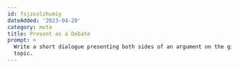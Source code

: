 ```yaml
---
id: fsjzxslzhumiy
dateAdded: '2023-04-20'
category: meta
title: Present as a Debate
prompt: >
  Write a short dialogue presenting both sides of an argument on the given
  topic.
---
```


